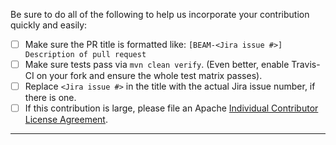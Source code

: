 Be sure to do all of the following to help us incorporate your contribution
quickly and easily:

 - [ ] Make sure the PR title is formatted like:
   `[BEAM-<Jira issue #>] Description of pull request`
 - [ ] Make sure tests pass via `mvn clean verify`. (Even better, enable
       Travis-CI on your fork and ensure the whole test matrix passes).
 - [ ] Replace `<Jira issue #>` in the title with the actual Jira issue
       number, if there is one.
 - [ ] If this contribution is large, please file an Apache
       [Individual Contributor License Agreement](https://www.apache.org/licenses/icla.txt).

---
